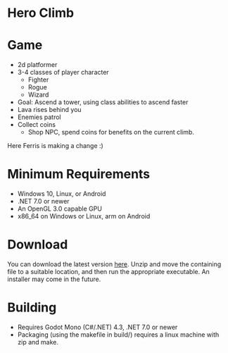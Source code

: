 # Hero Climb

# Game
 - 2d platformer
 - 3-4 classes of player character
   - Fighter
   - Rogue
   - Wizard
 - Goal: Ascend a tower, using class abilities to ascend faster
 - Lava rises behind you
 - Enemies patrol
 - Collect coins
   - Shop NPC, spend coins for benefits on the current climb.

Here Ferris is making a change :)

# Minimum Requirements
- Windows 10, Linux, or Android
- .NET 7.0 or newer
- An OpenGL 3.0 capable GPU 
- x86_64 on Windows or Linux, arm on Android

# Download
You can download the latest version [here](https://github.com/theIntethesis/Hero-Climb/releases). Unzip and move the containing file to a suitable location, and then run the appropriate executable. An installer may come in the future.

# Building
- Requires Godot Mono (C#/.NET) 4.3, .NET 7.0 or newer
- Packaging (using the makefile in build/) requires a linux machine with zip and make.

